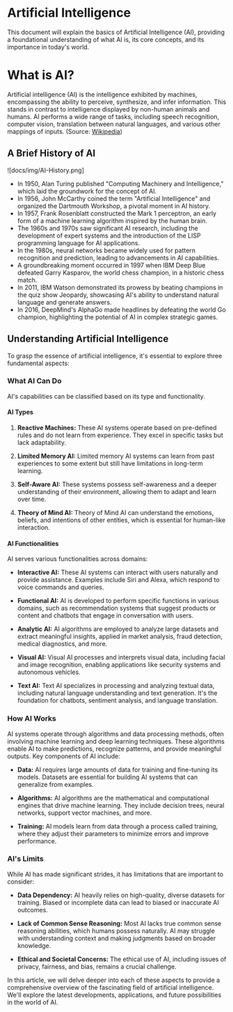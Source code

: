 # Artificial Intelligence

This document will explain the basics of Artificial Intelligence (AI), providing a foundational understanding of what AI is, its core concepts, and its importance in today's world.

# What is AI?

Artificial intelligence (AI) is the intelligence exhibited by machines, encompassing the ability to perceive, synthesize, and infer information. This stands in contrast to intelligence displayed by non-human animals and humans. AI performs a wide range of tasks, including speech recognition, computer vision, translation between natural languages, and various other mappings of inputs. (Source: [Wikipedia](https://en.wikipedia.org/wiki/Artificial_intelligence))

## A Brief History of AI

![docs/img/AI-History.png]

- In 1950, Alan Turing published "Computing Machinery and Intelligence," which laid the groundwork for the concept of AI.
- In 1956, John McCarthy coined the term "Artificial Intelligence" and organized the Dartmouth Workshop, a pivotal moment in AI history.
- In 1957, Frank Rosenblatt constructed the Mark 1 perceptron, an early form of a machine learning algorithm inspired by the human brain.
- The 1960s and 1970s saw significant AI research, including the development of expert systems and the introduction of the LISP programming language for AI applications.
- In the 1980s, neural networks became widely used for pattern recognition and prediction, leading to advancements in AI capabilities.
- A groundbreaking moment occurred in 1997 when IBM Deep Blue defeated Garry Kasparov, the world chess champion, in a historic chess match.
- In 2011, IBM Watson demonstrated its prowess by beating champions in the quiz show Jeopardy, showcasing AI's ability to understand natural language and generate answers.
- In 2016, DeepMind's AlphaGo made headlines by defeating the world Go champion, highlighting the potential of AI in complex strategic games.

## Understanding Artificial Intelligence

To grasp the essence of artificial intelligence, it's essential to explore three fundamental aspects:

### What AI Can Do

AI's capabilities can be classified based on its type and functionality.

#### AI Types

1. **Reactive Machines:** These AI systems operate based on pre-defined rules and do not learn from experience. They excel in specific tasks but lack adaptability.

2. **Limited Memory AI:** Limited memory AI systems can learn from past experiences to some extent but still have limitations in long-term learning.

3. **Self-Aware AI:** These systems possess self-awareness and a deeper understanding of their environment, allowing them to adapt and learn over time.

4. **Theory of Mind AI:** Theory of Mind AI can understand the emotions, beliefs, and intentions of other entities, which is essential for human-like interaction.

#### AI Functionalities

AI serves various functionalities across domains:

- **Interactive AI:** These AI systems can interact with users naturally and provide assistance. Examples include Siri and Alexa, which respond to voice commands and queries.

- **Functional AI:** AI is developed to perform specific functions in various domains, such as recommendation systems that suggest products or content and chatbots that engage in conversation with users.

- **Analytic AI:** AI algorithms are employed to analyze large datasets and extract meaningful insights, applied in market analysis, fraud detection, medical diagnostics, and more.

- **Visual AI:** Visual AI processes and interprets visual data, including facial and image recognition, enabling applications like security systems and autonomous vehicles.

- **Text AI:** Text AI specializes in processing and analyzing textual data, including natural language understanding and text generation. It's the foundation for chatbots, sentiment analysis, and language translation.

### How AI Works

AI systems operate through algorithms and data processing methods, often involving machine learning and deep learning techniques. These algorithms enable AI to make predictions, recognize patterns, and provide meaningful outputs. Key components of AI include:

- **Data:** AI requires large amounts of data for training and fine-tuning its models. Datasets are essential for building AI systems that can generalize from examples.

- **Algorithms:** AI algorithms are the mathematical and computational engines that drive machine learning. They include decision trees, neural networks, support vector machines, and more.

- **Training:** AI models learn from data through a process called training, where they adjust their parameters to minimize errors and improve performance.

### AI's Limits

While AI has made significant strides, it has limitations that are important to consider:

- **Data Dependency:** AI heavily relies on high-quality, diverse datasets for training. Biased or incomplete data can lead to biased or inaccurate AI outcomes.

- **Lack of Common Sense Reasoning:** Most AI lacks true common sense reasoning abilities, which humans possess naturally. AI may struggle with understanding context and making judgments based on broader knowledge.

- **Ethical and Societal Concerns:** The ethical use of AI, including issues of privacy, fairness, and bias, remains a crucial challenge.

In this article, we will delve deeper into each of these aspects to provide a comprehensive overview of the fascinating field of artificial intelligence. We'll explore the latest developments, applications, and future possibilities in the world of AI.

